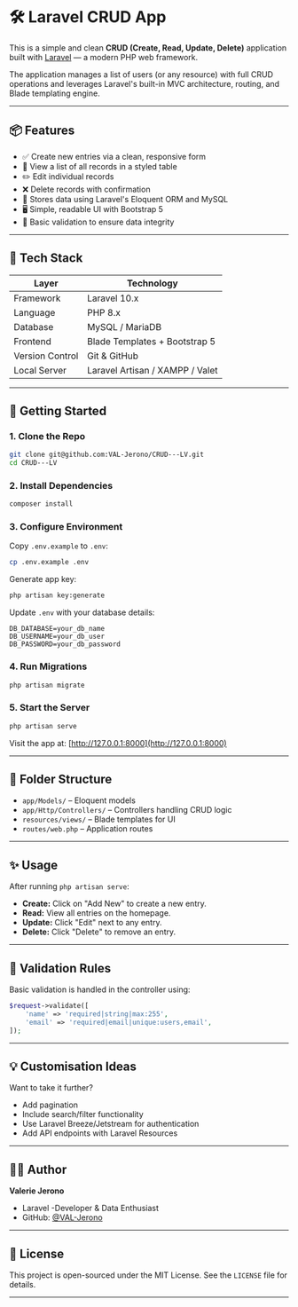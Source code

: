 # 🛠️ Laravel CRUD App

This is a simple and clean **CRUD (Create, Read, Update, Delete)** application built with [Laravel](https://laravel.com/) — a modern PHP web framework. 

The application manages a list of users (or any resource) with full CRUD operations and leverages Laravel's built-in MVC architecture, routing, and Blade templating engine.

---

## 📦 Features

- ✅ Create new entries via a clean, responsive form
- 📃 View a list of all records in a styled table
- ✏️ Edit individual records
- ❌ Delete records with confirmation
- 💾 Stores data using Laravel's Eloquent ORM and MySQL
- 🖥️ Simple, readable UI with Bootstrap 5
- 🧪 Basic validation to ensure data integrity

---

## 🧰 Tech Stack

| Layer        | Technology    |
|--------------|----------------|
| Framework    | Laravel 10.x   |
| Language     | PHP 8.x        |
| Database     | MySQL / MariaDB|
| Frontend     | Blade Templates + Bootstrap 5 |
| Version Control | Git & GitHub |
| Local Server | Laravel Artisan / XAMPP / Valet |

---

## 🚀 Getting Started

### 1. Clone the Repo

```bash
git clone git@github.com:VAL-Jerono/CRUD---LV.git
cd CRUD---LV
````

### 2. Install Dependencies

```bash
composer install
```

### 3. Configure Environment

Copy `.env.example` to `.env`:

```bash
cp .env.example .env
```

Generate app key:

```bash
php artisan key:generate
```

Update `.env` with your database details:

```
DB_DATABASE=your_db_name
DB_USERNAME=your_db_user
DB_PASSWORD=your_db_password
```

### 4. Run Migrations

```bash
php artisan migrate
```

### 5. Start the Server

```bash
php artisan serve
```

Visit the app at: [http://127.0.0.1:8000](http://127.0.0.1:8000)

---

## 📁 Folder Structure

* `app/Models/` – Eloquent models
* `app/Http/Controllers/` – Controllers handling CRUD logic
* `resources/views/` – Blade templates for UI
* `routes/web.php` – Application routes

---

## ✨ Usage

After running `php artisan serve`:

* **Create:** Click on "Add New" to create a new entry.
* **Read:** View all entries on the homepage.
* **Update:** Click "Edit" next to any entry.
* **Delete:** Click "Delete" to remove an entry.

---

## 🧪 Validation Rules

Basic validation is handled in the controller using:

```php
$request->validate([
    'name' => 'required|string|max:255',
    'email' => 'required|email|unique:users,email',
]);
```

---

## 💡 Customisation Ideas

Want to take it further?

* Add pagination
* Include search/filter functionality
* Use Laravel Breeze/Jetstream for authentication
* Add API endpoints with Laravel Resources

---

## 🧑‍💻 Author

**Valerie Jerono** 
* Laravel -Developer & Data Enthusiast
* GitHub: [@VAL-Jerono](https://github.com/VAL-Jerono)

---

## 📜 License

This project is open-sourced under the MIT License. See the `LICENSE` file for details.

---
